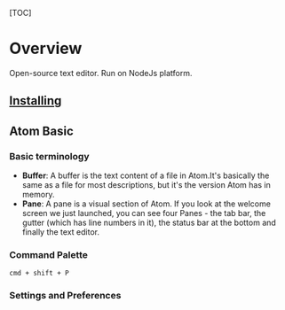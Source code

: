 [TOC]

# Overview
Open-source text editor. Run on NodeJs platform.

## [Installing](https://atom.io/docs/v1.0.2/getting-started-installing-atom)

## Atom Basic
### Basic terminology
- **Buffer**: A buffer is the text content of a file in Atom.It's basically the same as a file for most descriptions, but it's the version Atom has in memory.
- **Pane**: A pane is a visual section of Atom. If you look at the welcome screen we just launched, you can see four Panes - the tab bar, the gutter (which has line numbers in it), the status bar at the bottom and finally the text editor.

### Command Palette
`cmd + shift + P`

### Settings and Preferences
